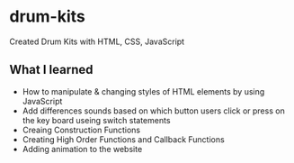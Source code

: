 # drum-kits
Created Drum Kits with HTML, CSS, JavaScript

<h2>What I learned</h2>
<ul>
  <li>How to manipulate & changing styles of HTML elements by using JavaScript</li>
  <li>Add differences sounds based on which button users click or press on the key board useing switch statements</li>
  <li>Creaing Construction Functions</li>
  <li>Creating High Order Functions and Callback Functions</li>
  <li>Adding animation to the website</li>
 </ul>
